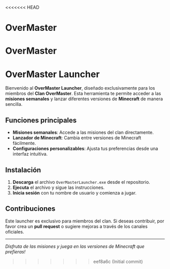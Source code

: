 <<<<<<< HEAD
# OverMaster
OverMaster
=======
# OverMaster Launcher

Bienvenido al **OverMaster Launcher**, diseñado exclusivamente para los miembros del **Clan OverMaster**. Esta herramienta te permite acceder a las **misiones semanales** y lanzar diferentes versiones de **Minecraft** de manera sencilla.

## Funciones principales

- **Misiones semanales**: Accede a las misiones del clan directamente.
- **Lanzador de Minecraft**: Cambia entre versiones de Minecraft fácilmente.
- **Configuraciones personalizables**: Ajusta tus preferencias desde una interfaz intuitiva.

## Instalación

1. **Descarga** el archivo `OverMasterLauncher.exe` desde el repositorio.
2. **Ejecuta** el archivo y sigue las instrucciones.
3. **Inicia sesión** con tu nombre de usuario y comienza a jugar.

## Contribuciones

Este launcher es exclusivo para miembros del clan. Si deseas contribuir, por favor crea un **pull request** o sugiere mejoras a través de los canales oficiales.

---

_Disfruta de las misiones y juega en las versiones de Minecraft que prefieras!_
>>>>>>> eef8a6c (Initial commit)
